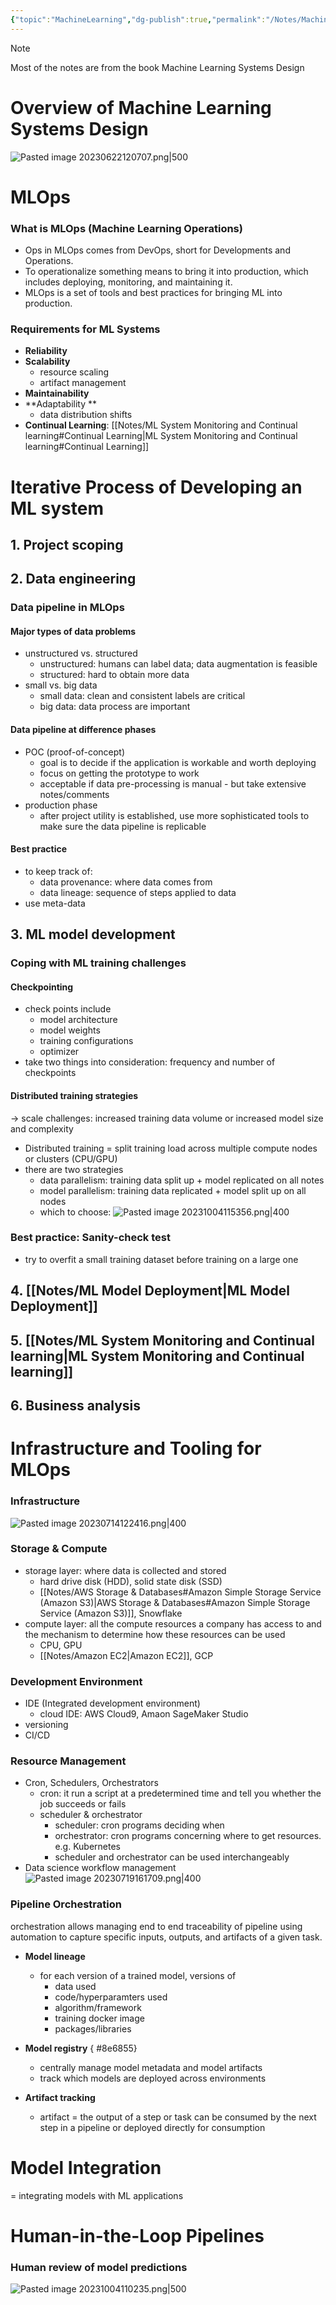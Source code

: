 ```yaml
---
{"topic":"MachineLearning","dg-publish":true,"permalink":"/Notes/Machine Learning Systems Design/","dgPassFrontmatter":true,"noteIcon":""}
---
```


>[!Note]
>Most of the notes are from the book Machine Learning Systems Design
# Overview of Machine Learning Systems Design
![Pasted image 20230622120707.png|500](/img/user/assets/images/Pasted%20image%2020230622120707.png)

# MLOps
### What is MLOps (Machine Learning Operations)
- Ops in MLOps comes from DevOps, short for Developments and Operations. 
- To operationalize something means to bring it into production, which includes deploying, monitoring, and maintaining it. 
- MLOps is a set of tools and best practices for bringing ML into production.
### Requirements for ML Systems
- **Reliability**
- **Scalability**
	- resource scaling
	- artifact management
- **Maintainability**
- **Adaptability **
	- data distribution shifts
- **Continual Learning**: [[Notes/ML System Monitoring and Continual learning#Continual Learning\|ML System Monitoring and Continual learning#Continual Learning]]

# Iterative Process of Developing an ML system
## 1. Project scoping
## 2. Data engineering
### Data pipeline in MLOps
#### Major types of data problems
- unstructured vs. structured
	- unstructured: humans can label data; data augmentation is feasible
	- structured: hard to obtain more data
- small vs. big data
	- small data: clean and consistent labels are critical
	- big data: data process are important
#### Data pipeline at difference phases
- POC (proof-of-concept)
	- goal is to decide if the application is workable and worth deploying
	- focus on getting the prototype to work
	- acceptable if data pre-processing is manual - but take extensive notes/comments
- production phase
	- after project utility is established, use more sophisticated tools to make sure the data pipeline is replicable  
#### Best practice
- to keep track of:
	- data provenance: where data comes from
	- data lineage: sequence of steps applied to data
- use meta-data
## 3. ML model development
### Coping with ML training challenges
#### Checkpointing
- check points include
	- model architecture
	- model weights
	- training configurations
	- optimizer
- take two things into consideration: frequency and number of checkpoints
#### Distributed training strategies 
-> scale challenges: increased training data volume or increased model size and complexity
- Distributed training = split training load across multiple compute nodes or clusters (CPU/GPU)
- there are two strategies
	- data parallelism: training data split up + model replicated on all notes
	- model parallelism: training data replicated + model split up on all nodes
	- which to choose: ![Pasted image 20231004115356.png|400](/img/user/assets/images/Pasted%20image%2020231004115356.png)

### Best practice: Sanity-check test
- try to overfit a small training dataset before training on a large one
## 4. [[Notes/ML Model Deployment\|ML Model Deployment]]
## 5. [[Notes/ML System Monitoring and Continual learning\|ML System Monitoring and Continual learning]]
## 6. Business analysis

# Infrastructure and Tooling for MLOps
### Infrastructure 
![Pasted image 20230714122416.png|400](/img/user/assets/images/Pasted%20image%2020230714122416.png)
### Storage & Compute
- storage layer: where data is collected and stored
	- hard drive disk (HDD), solid state disk (SSD)
	- [[Notes/AWS Storage & Databases#Amazon Simple Storage Service (Amazon S3)\|AWS Storage & Databases#Amazon Simple Storage Service (Amazon S3)]], Snowflake
- compute layer: all the compute resources a company has access to and the mechanism to determine how these resources can be used
	- CPU, GPU
	- [[Notes/Amazon EC2\|Amazon EC2]], GCP
### Development Environment
- IDE (Integrated development environment)
	- cloud IDE: AWS Cloud9, Amaon SageMaker Studio
- versioning
- CI/CD
### Resource Management
- Cron, Schedulers, Orchestrators
	- cron: it run a script at a predetermined time and tell you whether the job succeeds or fails
	- scheduler & orchestrator
		- scheduler: cron programs deciding when 
		- orchestrator: cron programs concerning where to get resources. e.g. Kubernetes
		- scheduler and orchestrator can be used interchangeably 
- Data science workflow management ![Pasted image 20230719161709.png|400](/img/user/assets/images/Pasted%20image%2020230719161709.png)
### Pipeline Orchestration
orchestration allows managing end to end traceability of pipeline using automation to capture specific inputs, outputs, and artifacts of a given task. 
- **Model lineage**
	- for each version of a trained model, versions of
		- data used
		- code/hyperparamters used
		- algorithm/framework
		- training docker image
		- packages/libraries 
- **Model registry**
{ #8e6855}

	- centrally manage model metadata and model artifacts
	- track which models are deployed across environments
- **Artifact tracking**
	- artifact = the output of a step or task can be consumed by the next step in a pipeline or deployed directly for consumption


# Model Integration
= integrating models with ML applications


# Human-in-the-Loop Pipelines
### Human review of model predictions 
![Pasted image 20231004110235.png|500](/img/user/assets/images/Pasted%20image%2020231004110235.png)